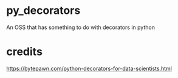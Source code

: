 # py_decorators

An OSS that has something to do with decorators in python

# credits

https://bytepawn.com/python-decorators-for-data-scientists.html
